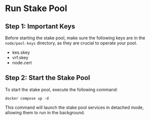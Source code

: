 # Run Stake Pool

## Step 1: Important Keys
Before starting the stake pool, make sure the following keys are in the `node/pool-keys` directory, as they are crucial to operate your pool.

- kes.skey
- vrf.skey
- node.cert

## Step 2: Start the Stake Pool
To start the stake pool, execute the following command:

```
docker compose up -d
```
This command will launch the stake pool services in detached mode, allowing them to run in the background.